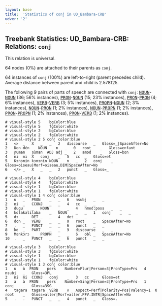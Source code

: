 ```yaml
---
layout: base
title:  'Statistics of conj in UD_Bambara-CRB'
udver: '2'
---
```


## Treebank Statistics: UD_Bambara-CRB: Relations: `conj`

This relation is universal.

64 nodes (0%) are attached to their parents as `conj`.

64 instances of `conj` (100%) are left-to-right (parent precedes child).
Average distance between parent and child is 2.578125.

The following 9 pairs of parts of speech are connected with `conj`: <tt><a href="bm_crb-pos-NOUN.html">NOUN</a></tt>-<tt><a href="bm_crb-pos-NOUN.html">NOUN</a></tt> (36; 56% instances), <tt><a href="bm_crb-pos-PRON.html">PRON</a></tt>-<tt><a href="bm_crb-pos-NOUN.html">NOUN</a></tt> (15; 23% instances), <tt><a href="bm_crb-pos-PRON.html">PRON</a></tt>-<tt><a href="bm_crb-pos-PRON.html">PRON</a></tt> (4; 6% instances), <tt><a href="bm_crb-pos-VERB.html">VERB</a></tt>-<tt><a href="bm_crb-pos-VERB.html">VERB</a></tt> (3; 5% instances), <tt><a href="bm_crb-pos-PROPN.html">PROPN</a></tt>-<tt><a href="bm_crb-pos-NOUN.html">NOUN</a></tt> (2; 3% instances), <tt><a href="bm_crb-pos-NOUN.html">NOUN</a></tt>-<tt><a href="bm_crb-pos-PRON.html">PRON</a></tt> (1; 2% instances), <tt><a href="bm_crb-pos-NOUN.html">NOUN</a></tt>-<tt><a href="bm_crb-pos-PROPN.html">PROPN</a></tt> (1; 2% instances), <tt><a href="bm_crb-pos-PRON.html">PRON</a></tt>-<tt><a href="bm_crb-pos-PROPN.html">PROPN</a></tt> (1; 2% instances), <tt><a href="bm_crb-pos-PRON.html">PRON</a></tt>-<tt><a href="bm_crb-pos-VERB.html">VERB</a></tt> (1; 2% instances).


~~~ conllu
# visual-style 5	bgColor:blue
# visual-style 5	fgColor:white
# visual-style 2	bgColor:blue
# visual-style 2	fgColor:white
# visual-style 2 5 conj	color:blue
1	<>	_	X	_	_	2	discourse	_	Gloss=_|SpaceAfter=No
2	Den	dén	NOUN	n	_	0	root	_	Gloss=enfant
3	ɲuman	ɲùman	ADJ	adj	_	2	amod	_	Gloss=bon
4	ni	ni	X	conj	_	5	cc	_	Gloss=et
5	Kɔnɔnin	kɔnɔnin	NOUN	n	_	2	conj	_	Gloss=oiseau|Morf=oiseau,DIM|SpaceAfter=No
6	</>	_	X	_	_	2	punct	_	Gloss=_

~~~


~~~ conllu
# visual-style 4	bgColor:blue
# visual-style 4	fgColor:white
# visual-style 1	bgColor:blue
# visual-style 1	fgColor:white
# visual-style 1 4 conj	color:blue
1	u	_	PRON	_	_	6	nsubj	_	_
2	ni	_	CCONJ	_	_	4	cc	_	_
3	dugu	_	NOUN	_	_	4	nmod:poss	_	_
4	kolakalilaba	_	NOUN	_	_	1	conj	_	_
5	dɔ	_	DET	_	_	4	det	_	_
6	don	_	VERB	_	_	0	root	_	SpaceAfter=No
7	,	_	PUNCT	_	_	6	punct	_	_
8	ko	_	PART	_	_	9	discourse	_	_
9	Mɛnkɔrɔ	_	PROPN	_	_	6	obl	_	SpaceAfter=No
10	.	_	PUNCT	_	_	6	punct	_	_

~~~


~~~ conllu
# visual-style 3	bgColor:blue
# visual-style 3	fgColor:white
# visual-style 1	bgColor:blue
# visual-style 1	fgColor:white
# visual-style 1 3 conj	color:blue
1	u	ù	PRON	pers	Number=Plur|Person=3|PronType=Prs	4	nsubj	_	Gloss=3PL
2	ni	ni	CCONJ	conj	_	3	cc	_	Gloss=et
3	a	à	PRON	pers	Number=Sing|Person=3|PronType=Prs	1	conj	_	Gloss=3SG
4	tagara	tagara	VERB	v	Aspect=Perf|Polarity=Pos|Valency=1	0	root	_	Gloss=aller|Morf=aller,PFV.INTR|SpaceAfter=No
5	.	.	PUNCT	_	_	4	punct	_	Gloss=.

~~~


